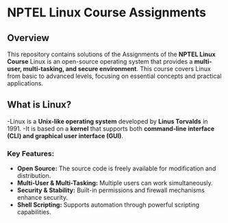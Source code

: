 # NPTEL Linux Course Assignments

## Overview
This repository contains solutions of the  Assignments of the **NPTEL Linux Course** 
Linux is an open-source operating system that provides a **multi-user, multi-tasking, and secure environment**. 
This course covers Linux from basic to advanced levels, focusing on essential concepts and practical applications.

## What is Linux?
-Linux is a **Unix-like operating system** developed by **Linus Torvalds** in 1991. 
-It is based on a **kernel** that supports both **command-line interface (CLI) and graphical user interface (GUI)**.

### Key Features:
- **Open Source:** The source code is freely available for modification and distribution.
- **Multi-User & Multi-Tasking:** Multiple users can work simultaneously.
- **Security & Stability:** Built-in permissions and firewall mechanisms enhance security.
- **Shell Scripting:** Supports automation through powerful scripting capabilities.



